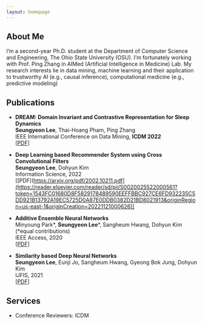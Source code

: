 ```yaml
---
layout: homepage
---
```


## About Me
I’m a second-year Ph.D. student at the Department of Computer Science and Engineering, The Ohio State University (OSU). I’m fortunately working with Prof. Ping Zhang in AIMed (Artificial Intelligence in Medicine) Lab. My research interests lie in data mining, machine learning and their application to trustworthy AI (e.g., causal inference), computational medicine (e.g., predictive modeling)


## Publications

- **DREAM: Domain Invariant and Contrastive Representation for Sleep Dynamics**
  <br>
   **Seungyeon Lee**, Thai-Hoang Pham, Ping Zhang
  <br>
  IEEE International Conference on Data Mining, **ICDM 2022**
  <br>
  [[PDF]()] 
  
- **Deep Learning based Recommender System using Cross Convolutional Filters**
  <br>
   **Seungyeon Lee**, Dohyun Kim
  <br>
  Information Science, 2022
  <br>
  [[PDF](https://arxiv.org/pdf/2002.10211.pdf](https://reader.elsevier.com/reader/sd/pii/S0020025522000561?token=1543FC01680D8F5829178489590EEFFBBC927CE6FD932235C5DD921B13792A19EC5725D0A87E0DDB0382D21BD8021913&originRegion=us-east-1&originCreation=20221121000626)] 

- **Additive Ensemble Neural Networks**
  <br>
  Minyoung Park\*, **Seungyeon Lee**\*, Sangheum Hwang, Dohyun Kim (\*equal contributions)
  <br>
  IEEE Access, 2020
  <br>
  [[PDF](https://ieeexplore.ieee.org/stamp/stamp.jsp?tp=&arnumber=9121218)]

- **Similarity based Deep Neural Networks**
  <br>
  **Seungyeon Lee**, Eunji Jo, Sangheum Hwang, Gyeong Bok Jung, Dohyun Kim
  <br>
  IJFIS, 2021
  <br>
  [[PDF]([file:///Users/yeon/Downloads/ijfis-21-205.pdf](https://www.ijfis.org/journal/view.html?uid=959&vmd=Full))]

## Services

- Conference Reviewers: ICDM
